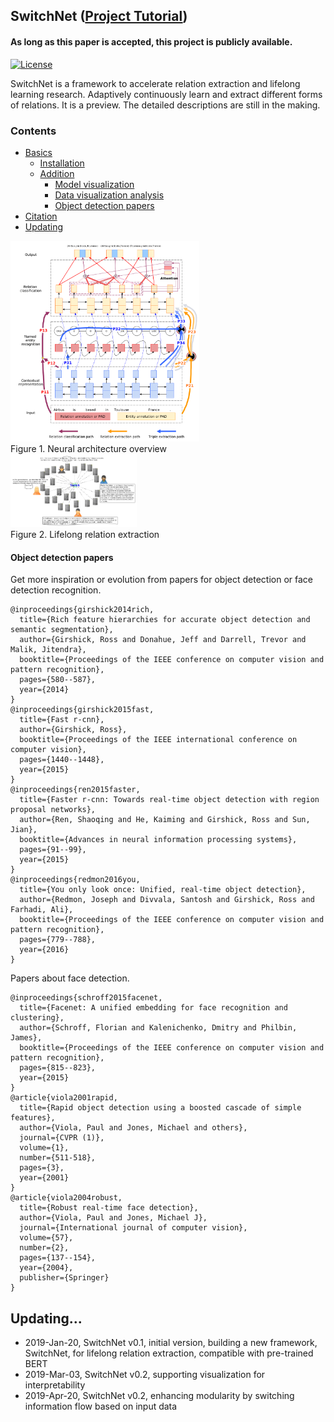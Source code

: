 ## SwitchNet ([Project Tutorial](https://nnntt.github.io/SwitchNet/))
#### As long as this paper is accepted, this project is publicly available. 

[![License](https://img.shields.io/badge/License-Apache%202.0-brightgreen.svg)](https://opensource.org/licenses/Apache-2.0)

SwitchNet is a framework to accelerate relation extraction and lifelong learning research. Adaptively continuously learn and extract different forms of relations. It is a preview. The detailed descriptions are still in the making.

### Contents

* [Basics](#basics)
  * [Installation](#installation)
  * [Addition](#addition)
    * [Model visualization](#model-visualization)
    * [Data visualization analysis](#data-visualization-analysis)
    * [Object detection papers](#object-detection-papers)
* [Citation](#citation) 
* [Updating](#updating)

<span><img src="./pic/1563377903.59111.png" alt="network" width="60%"></span>  
Figure 1. Neural architecture overview  
<span><img src="./pic/1563452295.686332.png" alt="network" width="40%"></span>  
Figure 2. Lifelong relation extraction  

#### Object detection papers
Get more inspiration or evolution from papers for object detection or face detection recognition.  
```
@inproceedings{girshick2014rich,
  title={Rich feature hierarchies for accurate object detection and semantic segmentation},
  author={Girshick, Ross and Donahue, Jeff and Darrell, Trevor and Malik, Jitendra},
  booktitle={Proceedings of the IEEE conference on computer vision and pattern recognition},
  pages={580--587},
  year={2014}
}
@inproceedings{girshick2015fast,
  title={Fast r-cnn},
  author={Girshick, Ross},
  booktitle={Proceedings of the IEEE international conference on computer vision},
  pages={1440--1448},
  year={2015}
}
@inproceedings{ren2015faster,
  title={Faster r-cnn: Towards real-time object detection with region proposal networks},
  author={Ren, Shaoqing and He, Kaiming and Girshick, Ross and Sun, Jian},
  booktitle={Advances in neural information processing systems},
  pages={91--99},
  year={2015}
}
@inproceedings{redmon2016you,
  title={You only look once: Unified, real-time object detection},
  author={Redmon, Joseph and Divvala, Santosh and Girshick, Ross and Farhadi, Ali},
  booktitle={Proceedings of the IEEE conference on computer vision and pattern recognition},
  pages={779--788},
  year={2016}
}
```
Papers about face detection.
```
@inproceedings{schroff2015facenet,
  title={Facenet: A unified embedding for face recognition and clustering},
  author={Schroff, Florian and Kalenichenko, Dmitry and Philbin, James},
  booktitle={Proceedings of the IEEE conference on computer vision and pattern recognition},
  pages={815--823},
  year={2015}
}
@article{viola2001rapid,
  title={Rapid object detection using a boosted cascade of simple features},
  author={Viola, Paul and Jones, Michael and others},
  journal={CVPR (1)},
  volume={1},
  number={511-518},
  pages={3},
  year={2001}
}
@article{viola2004robust,
  title={Robust real-time face detection},
  author={Viola, Paul and Jones, Michael J},
  journal={International journal of computer vision},
  volume={57},
  number={2},
  pages={137--154},
  year={2004},
  publisher={Springer}
}
```
## Updating...

* 2019-Jan-20, SwitchNet v0.1, initial version, building a new framework, SwitchNet, for lifelong relation extraction, compatible with pre-trained BERT
* 2019-Mar-03, SwitchNet v0.2, supporting visualization for interpretability
* 2019-Apr-20, SwitchNet v0.2, enhancing modularity by switching information flow based on input data  